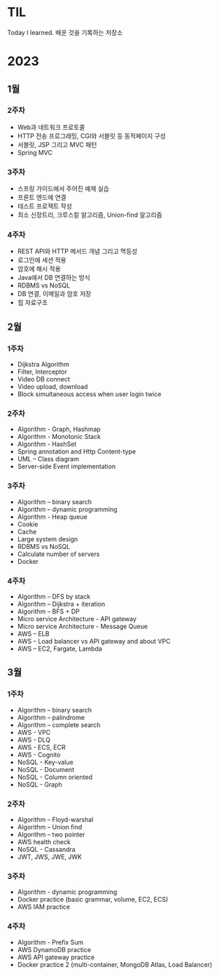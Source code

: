 # TIL
Today I learned. 배운 것을 기록하는 저장소

# 2023 

## 1월
### 2주차
- Web과 네트워크 프로토콜
- HTTP 전송 프로그래밍, CGI와 서블릿 등 동적페이지 구성
- 서블릿, JSP 그리고 MVC 패턴
- Spring MVC

### 3주차
- 스프링 가이드에서 주어진 예제 실습
- 프론트 엔드에 연결
- 테스트 프로젝트 작성 
- 최소 신장트리, 크루스칼 알고리즘, Union-find 알고리즘

### 4주차
- REST API와 HTTP 메서드 개념 그리고 멱등성
- 로그인에 세션 적용
- 암호에 해시 적용
- Java에서 DB 연결하는 방식
- RDBMS vs NoSQL
- DB 연결, 이메일과 암호 저장
- 힙 자료구조

## 2월
### 1주차
- Dijkstra Algorithm
- Filter, Interceptor
- Video DB connect
- Video upload, download
- Block simultaneous access when user login twice 
### 2주차
- Algorithm - Graph, Hashmap 
- Algorithm - Monotonic Stack
- Algorithm - HashSet
- Spring annotation and Http Content-type
- UML – Class diagram
- Server-side Event implementation

### 3주차
- Algorithm – binary search
- Algorithm – dynamic programming
- Algorithm - Heap queue 
- Cookie
- Cache
- Large system design
- RDBMS vs NoSQL
- Calculate number of servers
- Docker

### 4주차
- Algorithm – DFS by stack
- Algorithm – Dijkstra + iteration 
- Algorithm – BFS + DP
- Micro service Architecture - API gateway
- Micro service Architecture - Message Queue 
- AWS – ELB
- AWS – Load balancer vs API gateway and about VPC 
- AWS – EC2, Fargate, Lambda

## 3월
### 1주차
- Algorithm – binary search
- Algorithm – palindrome
- Algorithm – complete search
- AWS - VPC
- AWS - DLQ
- AWS - ECS, ECR
- AWS - Cognito
- NoSQL - Key-value
- NoSQL - Document
- NoSQL - Column oriented
- NoSQL - Graph

### 2주차
- Algorithm – Floyd-warshal
- Algorithm – Union find
- Algorithm – two pointer
- AWS health check
- NoSQL - Cassandra
- JWT, JWS, JWE, JWK

### 3주차
- Algorithm - dynamic programming
- Docker practice (basic grammar, volume, EC2, ECS)
- AWS IAM practice

### 4주차
- Algorithm - Prefix Sum
- AWS DynamoDB practice
- AWS API gateway practice
- Docker practice 2 (multi-container, MongoDB Atlas, Load Balancer)

